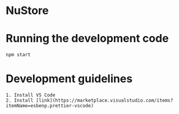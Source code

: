 # NuStore

# Running the development code

    npm start

# Development guidelines

    1. Install VS Code
    2. Install [link](https://marketplace.visualstudio.com/items?itemName=esbenp.prettier-vscode)
